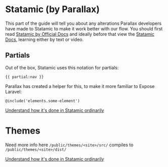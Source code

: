 # Statamic (by Parallax)

This part of the guide will tell you about any alterations Parallax developers have made to Statamic to make it work better with our flow. You should first read [Statamic by Official Docs](/guides/statamic/by-official-docs/) and ideally before that view the [Statamic Docs](https://docs.statamic.com/), learning either by text or video.


## Partials

Out of the box, Statamic uses this notation for partials:

```
{{ partial:nav }}
```

Parallax has created a helper for this, to make it more familiar to Expose Laravel:

```
@include('elements.some-element')
```

[Understand how it's done in Statamic ordinarily](/guides/statamic/by-official-docs/#partials)

# Themes

Need more info here
`/public/themes/<site>/src/` compiles to `/public/themes/<site>/dist/`

[Understand how it's done in Statamic ordinarily](/guides/statamic/by-official-docs/#themes)
